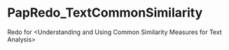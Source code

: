 # PapRedo_TextCommonSimilarity
Redo for &lt;Understanding and Using Common Similarity Measures for Text Analysis>
